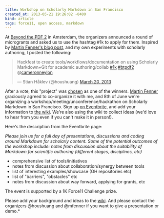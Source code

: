 ```yaml
---
title: Workshop on Scholarly Markdown in San Francisco
created_at: 2013-05-21 19:26:02 -0400
kind: article
tags: force11, open access, markdown
---
```


At [Beyond the PDF 2](http://www.force11.org/beyondthepdf2) in Amsterdam, the organizers announced a round of microgrants and asked us to use the hashtag #1k to apply for them. Inspired by [Martin Fenner's blog post](http://blogs.plos.org/mfenner/2012/12/13/a-call-for-scholarly-markdown/), and my own experiments with scholarly authoring, I posted the following:

<blockquote class="twitter-tweet"><p>Hackfest to create tools/workflows/documentation on using Scholarly Markdown+Git for academic authoring/collab <a href="https://twitter.com/search/%231k">#1k</a> <a href="https://twitter.com/search/%23btpdf2">#btpdf2</a> @<a href="https://twitter.com/cameronneylon">cameronneylon</a></p>&mdash; Stian Håklev (@houshuang) <a href="https://twitter.com/houshuang/status/314312472897150976">March 20, 2013</a></blockquote>
<script async src="//platform.twitter.com/widgets.js" charset="utf-8"></script>

After a vote, this "project" was [chosen](http://www.force11.org/node/4358) as one of the winners. [Martin Fenner](http://blogs.plos.org/mfenner/) graciously agreed to co-organize it with me, and 8th of June we're organizing a workshop/meeting/unconference/hackathon on Scholarly Markdown in San Francisco. Sign up [on Eventbrite](http://www.eventbrite.com/event/6592206467), and add your information to [the wiki](https://github.com/karthikram/markdown_science/wiki/people-attending). We're also using the wiki to collect ideas (we'd love to hear from you even if you can't make it in person!).

Here's the description from the Eventbrite page:

*Please join us for a full day of presentations, discussions and coding around Markdown for scholarly content. Some of the potential outcomes of the workshop include:
notes from discussion about the suitability of Markdown for scientific authoring (different stages, disciplines, etc)*

- comprehensive list of tools/initiatives
- notes from discussion about collaboration/synergy between tools
- list of interesting examples/showcase (GH repositories etc)
- list of "barriers", "obstacles" etc
- notes from discussion about way forward, applying for grants, etc

The event is supported by a 1K Force11 Challenge prize.

Please add your background and ideas to the [wiki](https://github.com/karthikram/markdown_science/wiki/people-attending). And please contact the organizers @houshuang and @mfenner if you want to give a presentation or demo.*